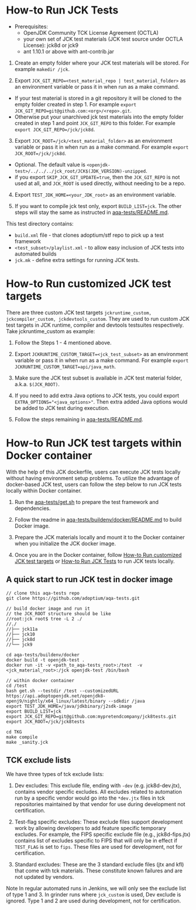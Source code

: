 <!--
# Licensed under the Apache License, Version 2.0 (the "License");
# you may not use this file except in compliance with the License.
# You may obtain a copy of the License at
#
#      https://www.apache.org/licenses/LICENSE-2.0
#
# Unless required by applicable law or agreed to in writing, software
# distributed under the License is distributed on an "AS IS" BASIS,
# WITHOUT WARRANTIES OR CONDITIONS OF ANY KIND, either express or implied.
# See the License for the specific language governing permissions and
# limitations under the License.
-->

# How-to Run JCK Tests

* Prerequisites:
  * OpenJDK Community TCK License Agreement (OCTLA)
  * your own set of JCK test materials (JCK test source under OCTLA License): jck8d or jck9
  * ant 1.10.1 or above with ant-contrib.jar

1. Create an empty folder where your JCK test materials will be stored. For example `makedir /jck`.

2. Export `JCK_GIT_REPO=<test_material_repo | test_material_folder>` as an environment variable or pass it in when run as a make command.
* If your test material is stored in a git repository it will be cloned to the empty folder created in step 1. For example `export JCK_GIT_REPO=git@github.com:<org>/<repo>.git`.
* Otherwise put your unarchived jck test materials into the empty folder created in step 1 and point `JCK_GIT_REPO` to this folder. For example `export JCK_GIT_REPO=/jck/jck8d`.

3. Export `JCK_ROOT=/jck/<test_material_folder>` as an environment variable or pass it in when run as a make command. For example `export JCK_ROOT=/jck/jck8d`.
* Optional. The default value is `<openjdk-test>/../../../jck_root/JCK$(JDK_VERSION)-unzipped`.
* if you export `SKIP_JCK_GIT_UPDATE=true`, then the `JCK_GIT_REPO` is not used at all, and `JCK_ROOT` is used directly, without needing to be a repo.

4. Export `TEST_JDK_HOME=<your_JDK_root>` as an environment variable.

5. If you want to compile jck test only, export `BUILD_LIST=jck`. The other steps will stay the same as instructed in [aqa-tests/README.md](https://github.com/adoptium/aqa-tests/blob/master/README.md).


This test directory contains:
  * `build.xml` file - that clones adoptium/stf repo to pick up a test framework
  * `<test_subset>/playlist.xml` - to allow easy inclusion of JCK tests into automated builds
  * `jck.mk` - define extra settings for running JCK tests.


# How-to Run customized JCK test targets

There are three custom JCK test targets `jckruntime_custom, jckcompiler_custom, jckdevtools_custom`. They are used to run custom JCK test targets in JCK runtime, compiler and devtools testsuites respectively. Take jckruntime_custom as example:

1. Follow the Steps 1 - 4 mentioned above. 

2. Export `JCKRUNTIME_CUSTOM_TARGET=<jck_test_subset>` as an environment variable or pass it in when run as a make command. For example `export JCKRUNTIME_CUSTOM_TARGET=api/java_math`. 

3. Make sure the JCK test subset is available in JCK test material folder, a.k.a. `$(JCK_ROOT)`.

4. If you need to add extra Java options to JCK tests, you could export `EXTRA_OPTIONS="<java_options>"`. Then extra added Java options would be added to JCK test during execution.

5. Follow the steps remaining in [aqa-tests/README.md](https://github.com/adoptium/aqa-tests/blob/master/README.md).


# How-to Run JCK test targets within Docker container

With the help of this JCK dockerfile, users can execute JCK tests locally
without having environment setup problems. To utilize the advantage of 
docker-based JCK test, users can follow the step below to run JCK tests 
locally within Docker container.

1. Run the [aqa-tests/get.sh](https://github.com/adoptium/aqa-tests/blob/master/get.sh) to prepare the test framework and dependencies.

2. Follow the readme in [aqa-tests/buildenv/docker/README.md](https://github.com/adoptium/aqa-tests/blob/master/buildenv/docker/README.md) to build Docker image.

3. Prepare the JCK materials locally and mount it to the Docker container when you
   initialize the JCK docker image.

4. Once you are in the Docker container, follow [How-to Run customized JCK test targets](#how-to-run-customized-jck-test-targets) or [How-to Run JCK Tests](#how-to-run-jck-tests) to run JCK tests locally.

## A quick start to run JCK test in docker image

```
// clone this aqa-tests repo
git clone https://github.com/adoptium/aqa-tests.git

// build docker image and run it
// the JCK_ROOT structure should be like
//root:jck root$ tree -L 2 ./
//./
//├── jck11a
//├── jck10
//├── jck8d
//└── jck9

cd aqa-tests/buildenv/docker
docker build -t openjdk-test .
docker run -it -v <path_to_aqa-tests_root>:/test  -v <jck_material_root>:/jck openjdk-test /bin/bash

// within docker container
cd /test
bash get.sh --testdir /test --customizedURL https://api.adoptopenjdk.net/openjdk8-openj9/nightly/x64_linux/latest/binary --sdkdir /java 
export TEST_JDK_HOME=/java/jdkbinary/j2sdk-image
export BUILD_LIST=jck
export JCK_GIT_REPO=git@github.com:mypretendcompany/jck8tests.git
export JCK_ROOT=/jck/jck8tests

cd TKG
make compile
make _sanity.jck
```

## TCK exclude lists 

We have three types of tck exclude lists: 

1. Dev excludes: This exclude file, ending with `-dev` (e.g. jck8d-dev.jtx), contains vendor specific excludes. All excludes related to automation run by a specific vendor would go into the `*dev.jtx` files in tck repositories maintained by that vendor for use during development not certification.

2. Test-flag specific excludes: These exclude files support development work by allowing developers to add feature specific temporary excludes. For example, the FIPS specific exclude file (e.g., jck8d-fips.jtx) contains list of excludes specific to FIPS that will only be in effect if `TEST_FLAG` is set to `fips`. These files are used for development, not for certification.

3. Standard excludes: These are the 3 standard exclude files (jtx and kfl) that come with tck materials. These constitute known failures and are not updated by vendors.

Note In regular automated runs in Jenkins, we will only see the exclude list of type 1 and 3. In grinder runs where `jck_custom` is used, Dev exclude is ignored. Type 1 and 2 are used during development, not for certification.
